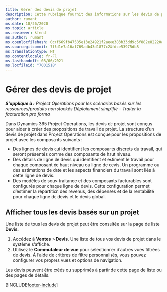 ```yaml
---
title: Gérer des devis de projet
description: Cette rubrique fournit des informations sur les devis de projet.
author: rumant
ms.date: 10/26/2020
ms.topic: article
ms.reviewer: kfend
ms.author: rumant
ms.openlocfilehash: 0ccf669fb47585e13e24921f2aeee383b33dd9c5f882e82220a906f9b73bfcc4
ms.sourcegitcommit: 7f8d1e7a16af769adb43d1877c28fdce53975db8
ms.translationtype: HT
ms.contentlocale: fr-FR
ms.lasthandoff: 08/06/2021
ms.locfileid: "7001518"
---
```

# <a name="manage-project-quotes"></a>Gérer des devis de projet

_**S’applique à :** Project Operations pour les scénarios basés sur les ressources/produits non stockés Déploiement simplifié – Traiter la facturation pro forma_

Dans Dynamics 365 Project Operations, les devis de projet sont conçus pour aider à créer des propositions de travail de projet. La structure d’un devis de projet dans Project Operations est conçue pour les propositions de projet avec les composants suivants :

  - Des lignes de devis qui identifient les composants discrets du travail, qui seront présentés comme des composants de haut niveau.
  - Des détails de ligne de devis qui identifient et estiment le travail pour chaque composant de haut niveau ou ligne de devis. Un programme ou des estimations de date et les aspects financiers du travail sont liés à cette ligne de devis.
  - Des modèles de sous-traitance et des composants facturables sont configurés pour chaque ligne de devis. Cette configuration permet d’estimer la répartition des revenus, des dépenses et de la rentabilité pour chaque ligne de devis et le devis global.

## <a name="view-all-project-based-quotes"></a>Afficher tous les devis basés sur un projet

Une liste de tous les devis de projet peut être consultée sur la page de liste **Devis**. 

1. Accédez à **Ventes** > **Devis**. Une liste de tous vos devis de projet dans le système s’affiche. 
2. Utilisez le **Commutateur de vue** pour sélectionner d’autres vues filtrées de devis. À l’aide de critères de filtre personnalisés, vous pouvez configurer vos propres vues et options de navigation.

Les devis peuvent être créés ou supprimés à partir de cette page de liste ou des pages de détails.


[!INCLUDE[footer-include](../../includes/footer-banner.md)]